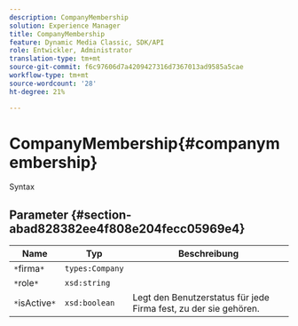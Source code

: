 ```yaml
---
description: CompanyMembership
solution: Experience Manager
title: CompanyMembership
feature: Dynamic Media Classic, SDK/API
role: Entwickler, Administrator
translation-type: tm+mt
source-git-commit: f6c97606d7a4209427316d7367013ad9585a5cae
workflow-type: tm+mt
source-wordcount: '28'
ht-degree: 21%

---
```



# CompanyMembership{#companymembership}

Syntax

## Parameter {#section-abad828382ee4f808e204fecc05969e4}

| Name | Typ | Beschreibung |
|---|---|---|
| `*`firma`*` | `types:Company` |  |
| `*`role`*` | `xsd:string` |  |
| `*`isActive`*` | `xsd:boolean` | Legt den Benutzerstatus für jede Firma fest, zu der sie gehören. |

